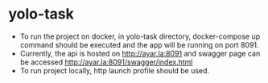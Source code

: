 # yolo-task

- To run the project on docker, in yolo-task directory, docker-compose up command should be executed and the app will be running on port 8091.
- Currently, the api is hosted on http://ayar.la:8091 and swagger page can be accessed http://ayar.la:8091/swagger/index.html
- To run project locally, http launch profile should be used.
